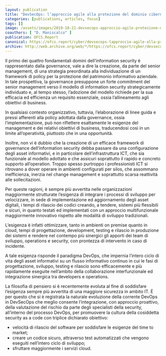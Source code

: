 ```yaml
---
layout: publication
title: "DevSecOps: l’approccio agile alla protezione del dominio cibernetico – Parte 1"
categories: [publications, articles, focus]
tags: []
image: /assets/images/2019-10-21-devsecops-approccio-agile-protezione-dominio-cibernetico-1.jpg
coauthors: [ "D. Maniscalco" ]
publication: OFCS.Report
canonical: https://ofcs.report/cyber/devsecops-lapproccio-agile-alla-protezione-del-dominio-cibernetico-parte-1/
archive: http://web.archive.org/web/*/https://ofcs.report/cyber/devsecops-lapproccio-agile-alla-protezione-del-dominio-cibernetico-parte-1/
---
```


Il primo dei quattro fondamentali domini dell’information security è rappresentato dalla governance, vale a dire la creazione, da parte del senior management, di una strategia preordinata alla individuazione di un framework di policy per la protezione del patrimonio informativo aziendale. In tale prospettiva, la governance presuppone un forte commitment del senior management verso il modello di information security strategicamente individuato e, al tempo stesso, l’adozione del modello richiede per la sua efficacia ed efficienza un requisito essenziale, ossia l’allineamento agli obiettivi di business.

In qualsiasi contesto organizzativo, tuttavia, l’elaborazione di linee guida e pressi afferenti alla policy adottata dalla governance, ossia l’implementazione, può non riflettere esattamente le esigenze del management e dei relativi obiettivi di business, traducendosi così in un limite all’operatività, piuttosto che in una opportunità.

Inoltre, non vi è dubbio che la creazione di un efficace framework di governance dell’information security debba passare da una configurazione degli asset informativi, e in particolare dell’infrastruttura ICT, che sia funzionale al modello adottato e che assicuri soprattutto il rapido e concreto supporto all’operation. Troppo spesso purtroppo i professionisti ICT si ritrovano a dover operare in ambienti configurati per silos, che assommano inefficienza, inerzia nel change management e soprattutto scarsa reattività alle sollecitazioni.

Per queste ragioni, è sempre più avvertita nelle organizzazioni maggiormente strutturate l’esigenza di integrare i processi di sviluppo per velocizzare, in sede di implementazione ed aggiornamento degli asset digitali, i tempi di rilascio dei codici creando, a tendere, sistemi più flessibili e sicuri, in quanto testati ed implementati con un approccio multifunzionale maggiormente  innovativo rispetto alle modalità di sviluppo tradizionali.

L’esigenza è infatti ottimizzare, tanto in ambienti on premise quanto in cloud, tempi di progettazione, development, testing e rilascio in produzione dei sistemi e rendere nel contempo più sinergici gli apporti dei team di sviluppo, operations e security, con prontezza di intervento in caso di incidente.

A tale esigenza risponde il paradigma DevOps, che impernia l’intero ciclo di vita degli asset informativi su un flusso informativo continuo in cui le fasi di progettazione, sviluppo, testing e rilascio sono efficacemente e più rapidamente eseguite nell’ambito della collaborazione interfunzionale ed integrazione sinergica tra developers e operations.

La filosofia di pensiero si è recentemente evoluta al fine di soddisfare l’esigenza sempre più avvertita di una maggiore sicurezza in ambito IT. È per questo che si è registrata la naturale evoluzione della corrente DevOps in DevSecOps che meglio consente l’integrazione, con approccio proattivo, della valutazione del rischio da parte degli specialisti della security, all’interno del processo DevOps, per promuovere la cultura della cosiddetta security as a code con triplice dichiarato obiettivo:

* velocità di rilascio del software per soddisfare le esigenze del time to market;
* creare un codice sicuro, attraverso test automatizzati che vengono eseguiti nell’intero ciclo di sviluppo;
* sfruttare maggiormente i servizi cloud.

